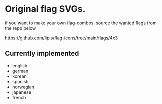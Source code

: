 # Original flag SVGs. # 

if you want to make your own flag-combos, source the wanted flags from the repo below


https://github.com/lipis/flag-icons/tree/main/flags/4x3

## Currently implemented ##
- english
- german
- korean
- spanish
- norwegian
- japanese
- french
